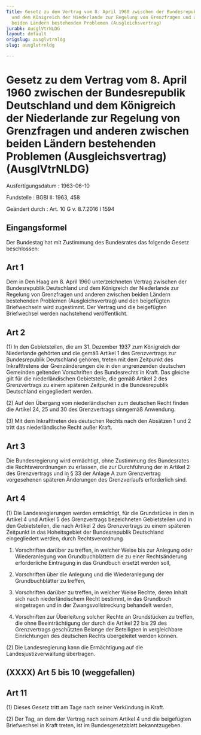 ```yaml
---
Title: Gesetz zu dem Vertrag vom 8. April 1960 zwischen der Bundesrepublik Deutschland
  und dem Königreich der Niederlande zur Regelung von Grenzfragen und anderen zwischen
  beiden Ländern bestehenden Problemen (Ausgleichsvertrag)
jurabk: AusglVtrNLDG
layout: default
origslug: ausglvtrnldg
slug: ausglvtrnldg

---
```


# Gesetz zu dem Vertrag vom 8. April 1960 zwischen der Bundesrepublik Deutschland und dem Königreich der Niederlande zur Regelung von Grenzfragen und anderen zwischen beiden Ländern bestehenden Problemen (Ausgleichsvertrag) (AusglVtrNLDG)

Ausfertigungsdatum
:   1963-06-10

Fundstelle
:   BGBl II: 1963, 458

Geändert durch
:   Art. 10 G v. 8.7.2016 I 1594



## Eingangsformel

Der Bundestag hat mit Zustimmung des Bundesrates das folgende Gesetz beschlossen:


## Art 1

Dem in Den Haag am 8. April 1960 unterzeichneten Vertrag zwischen der Bundesrepublik Deutschland und dem Königreich der Niederlande zur Regelung von Grenzfragen und anderen zwischen beiden Ländern bestehenden Problemen (Ausgleichsvertrag) und den beigefügten Briefwechseln wird zugestimmt. Der Vertrag und die beigefügten Briefwechsel werden nachstehend veröffentlicht.


## Art 2

(1) In den Gebietsteilen, die am 31. Dezember 1937 zum Königreich der Niederlande gehörten und die gemäß Artikel 1 des Grenzvertrags zur Bundesrepublik Deutschland gehören, treten mit dem Zeitpunkt des Inkrafttretens der Grenzänderungen die in den angrenzenden deutschen Gemeinden geltenden Vorschriften des Bundesrechts in Kraft. Das gleiche gilt für die niederländischen Gebietsteile, die gemäß Artikel 2 des Grenzvertrags zu einem späteren Zeitpunkt in die Bundesrepublik Deutschland eingegliedert werden.

(2) Auf den Übergang vom niederländischen zum deutschen Recht finden die Artikel 24, 25 und 30 des Grenzvertrags sinngemäß Anwendung.

(3) Mit dem Inkrafttreten des deutschen Rechts nach den Absätzen 1 und 2 tritt das niederländische Recht außer Kraft.


## Art 3

Die Bundesregierung wird ermächtigt, ohne Zustimmung des Bundesrates die Rechtsverordnungen zu erlassen, die zur Durchführung der in Artikel 2 des Grenzvertrags und in § 33 der Anlage A zum Grenzvertrag vorgesehenen späteren Änderungen des Grenzverlaufs erforderlich sind.


## Art 4

(1) Die Landesregierungen werden ermächtigt, für die Grundstücke in den in Artikel 4 und Artikel 5 des Grenzvertrags bezeichneten Gebietsteilen und in den Gebietsteilen, die nach Artikel 2 des Grenzvertrags zu einem späteren Zeitpunkt in das Hoheitsgebiet der Bundesrepublik Deutschland eingegliedert werden, durch Rechtsverordnung

1.  Vorschriften darüber zu treffen, in welcher Weise bis zur Anlegung oder Wiederanlegung von Grundbuchblättern die zu einer Rechtsänderung erforderliche Eintragung in das Grundbuch ersetzt werden soll,


2.  Vorschriften über die Anlegung und die Wiederanlegung der Grundbuchblätter zu treffen,


3.  Vorschriften darüber zu treffen, in welcher Weise Rechte, deren Inhalt sich nach niederländischem Recht bestimmt, in das Grundbuch eingetragen und in der Zwangsvollstreckung behandelt werden,


4.  Vorschriften zur Überleitung solcher Rechte an Grundstücken zu treffen, die ohne Beeinträchtigung der durch die Artikel 22 bis 29 des Grenzvertrags geschützten Belange der Beteiligten in vergleichbare Einrichtungen des deutschen Rechts übergeleitet werden können.




(2) Die Landesregierung kann die Ermächtigung auf die Landesjustizverwaltung übertragen.


## (XXXX) Art 5 bis 10 (weggefallen)



## Art 11

(1) Dieses Gesetz tritt am Tage nach seiner Verkündung in Kraft.

(2) Der Tag, an dem der Vertrag nach seinem Artikel 4 und die beigefügten Briefwechsel in Kraft treten, ist im Bundesgesetzblatt bekanntzugeben.

